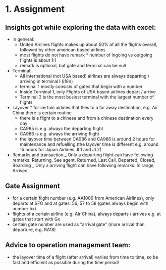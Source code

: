 # 1. Assignment

## Insights got while exploring the data with excel:

- In general:
  - United Airlines flights makes up about 50% of all the flights overall, followed by other american based airlines
  - most flights do not have remark \* number of ingoing vs outgoing flights is about 1:1
  - remark is optional, but gate and terminal can be null
- Terminal:
  - All international (not USA based) airlines are always departing / arriving in terminal I (i18n)
  - terminal 1 mostly consists of gates that begin with a number
  - Inside Terminal 1, only Flights of USA based airlines depart / arrive
  - Terminal 3 is the most busiest terminal with the largest number of flights
- Layover \* for certain airlines that flies to a far away destination, e.g. Air China there is certain routine
  - there is a flight to a chinese and from a chinese destination every day
  - CA985 is e.g. always the departing flight
  - CA986 is e.g. always the arriving flight
  - the layover time between CA986 and CA986 is around 2 hours for maintenance and refuelling (the layover time is different e.g. around 15 hours for Japan Airlines JL1 and JL2)
- Remarks and transaction
  _ Only a departing flight can have following remarks: Returning, See agent, Returned, Last Call, Departed, Closed, Boarding
  _ Only a arriving flight can have following remarks: In range, Arrived

## Gate Assignment

- for a certain flight number (e.g. AA1009 from American Airlines), only departs at SFO and at gates: 56, 57 to 58 (gates always begin with number 5x)
- flights of a certain airline (e.g. Air China), always departs / arrives e.g. at gates that start with Gx
- certain gate number are used as "arrival gate" (more arrival than departure, e.g. RA18)

## Advice to operation management team:

- the layover time of a flight (after arrival) variies from time to time, so be fast and efficient as possible during the time period!
